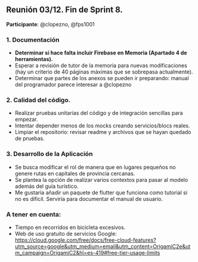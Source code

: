 ## Reunión 03/12. Fin de Sprint 8.

**Participante**: @clopezno, @fps1001

### 1. Documentación

- **Determinar si hace falta incluir Firebase en Memoria (Apartado 4 de herramientas).**
- Esperar a revisión de tutor de la memoria para nuevas modificaciones (hay un criterio de 40 páginas máximas que se sobrepasa actualmente).
- Determinar que partes de los anexos se pueden ir preparando: manual del programador parece interesar a @clopezno

### 2. Calidad del código.

- Realizar pruebas unitarias del código y de integración sencillas para empezar.
- Intentar depender menos de los mocks creando servicios/blocs reales.
- Limpiar el repositorio: revisar readme y archivos que se hayan quedado de pruebas.


### 3. Desarrollo de la Aplicación

- Se busca modificar el rol de manera que en lugares pequeños no genere rutas en capitales de provincia cercanas.
- Se plantea la opción de realizar varios contextos para pasar al modelo además del guía turístico.
- Me gustaría añadir un paquete de flutter que funciona como tutorial si no es dificil. Serviría para documentar el manual de usuario.

### A tener en cuenta:
- Tiempo en recorridos en bicicleta excesivos.
- Web de uso gratuito de servicios Google: https://cloud.google.com/free/docs/free-cloud-features?utm_source=google&utm_medium=email&utm_content=OrigamiC2e&utm_campaign=OrigamiC2&hl=es-419#free-tier-usage-limits 